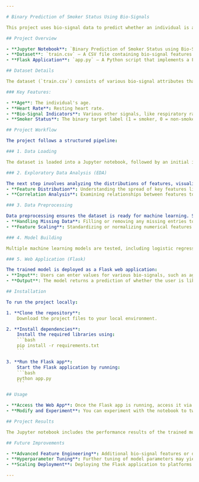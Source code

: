 ```yaml
---

# Binary Prediction of Smoker Status Using Bio-Signals

This project uses bio-signal data to predict whether an individual is a smoker or non-smoker through machine learning. The model is integrated into a Flask web application, providing a user-friendly interface for real-time predictions.

## Project Overview

- **Jupyter Notebook**: `Binary Prediction of Smoker Status using Bio-Signals.ipynb` – This notebook covers the complete workflow, including data loading, exploratory analysis, data preprocessing, model training, and evaluation.
- **Dataset**: `train.csv` – A CSV file containing bio-signal features and labels, indicating whether the individual is a smoker or not.
- **Flask Application**: `app.py` – A Python script that implements a Flask web application for deploying the trained model and making predictions based on user input.

## Dataset Details

The dataset (`train.csv`) consists of various bio-signal attributes that can be used to predict smoker status. The features include indicators such as heart rate, age, and other biometric measurements. The target label is binary (1 for smoker, 0 for non-smoker).

### Key Features:

- **Age**: The individual's age.
- **Heart Rate**: Resting heart rate.
- **Bio-Signal Indicators**: Various other signals, like respiratory rate, oxygen saturation, etc.
- **Smoker Status**: The binary target label (1 = smoker, 0 = non-smoker).

## Project Workflow

The project follows a structured pipeline:

### 1. Data Loading

The dataset is loaded into a Jupyter notebook, followed by an initial inspection to understand its structure, check for missing values, and identify the types of features (numerical, categorical).

### 2. Exploratory Data Analysis (EDA)

The next step involves analyzing the distributions of features, visualizing relationships, and identifying any patterns that may aid in predicting smoker status. This includes:
- **Feature Distribution**: Understanding the spread of key features like age and heart rate.
- **Correlation Analysis**: Examining relationships between features to determine any strong predictors.

### 3. Data Preprocessing

Data preprocessing ensures the dataset is ready for machine learning. Steps include:
- **Handling Missing Data**: Filling or removing any missing entries to ensure data completeness.
- **Feature Scaling**: Standardizing or normalizing numerical features to ensure uniformity across the dataset.

### 4. Model Building

Multiple machine learning models are tested, including logistic regression, decision trees, or other classification algorithms. Each model is trained, and its performance is evaluated using metrics such as accuracy, precision, recall, and F1-score.

### 5. Web Application (Flask)

The trained model is deployed as a Flask web application:
- **Input**: Users can enter values for various bio-signals, such as age, heart rate, and other key metrics.
- **Output**: The model returns a prediction of whether the user is likely to be a smoker or non-smoker.

## Installation

To run the project locally:

1. **Clone the repository**:
    Download the project files to your local environment.

2. **Install dependencies**:
    Install the required libraries using:
    ```bash
    pip install -r requirements.txt
    ```

3. **Run the Flask app**:
    Start the Flask application by running:
    ```bash
    python app.py
    ```

## Usage

- **Access the Web App**: Once the Flask app is running, access it via your web browser. Input the necessary bio-signal values to get predictions.
- **Modify and Experiment**: You can experiment with the notebook to tweak the model, try new algorithms, or optimize the pipeline.

## Project Results

The Jupyter notebook includes the performance results of the trained model, showcasing how well it predicts smoker status based on bio-signal inputs. The model evaluation metrics (accuracy, precision, recall) provide insights into its effectiveness.

## Future Improvements

- **Advanced Feature Engineering**: Additional bio-signal features or derived metrics could enhance model accuracy.
- **Hyperparameter Tuning**: Further tuning of model parameters may yield better results.
- **Scaling Deployment**: Deploying the Flask application to platforms like Heroku, AWS, or GCP for wider accessibility.

---
```

